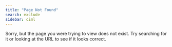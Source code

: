 ```yaml
---
title: "Page Not Found"
search: exclude
sidebar: ciml
---  
```


Sorry, but the page you were trying to view does not exist. Try searching for it or looking at the URL to see if it looks correct.
